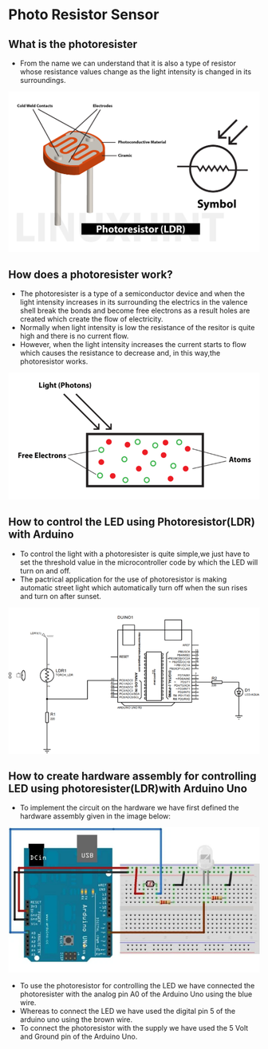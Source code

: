 # Photo Resistor Sensor

## What is the photoresister

- From the name we can understand that it is also a type of resistor whose resistance values change as the light intensity is changed in its surroundings.

![The working principle](IMG/word-image-85.png)

## How does a photoresister work?

- The photoresister is a type of a semiconductor device and when the light intensity increases in its surrounding the electrics in the valence shell break the bonds and become free electrons as a result holes are created which create the flow of electricity.
- Normally when light intensity is low the resistance of the resitor is quite high and there is no current flow.
- However, when the light intensity increases the current starts to flow which causes the resistance to decrease and, in this way,the photoresistor works.

![Scific idea](IMG/word-image-89-768x388.png)

## How to control the LED using Photoresistor(LDR) with Arduino

- To control the light with a photoresister is quite simple,we just have to set the threshold value in the microcontroller code by which the LED will turn on and off.
- The pactrical application for the use of photoresistor is making automatic street light which automatically turn off when the sun rises and turn on after sunset.

![Circuit diagram description](IMG/diagram-schematic-description-automatically-gene-2-768x448.png)

## How to create hardware assembly for controlling LED using photoresister(LDR)with Arduino Uno

- To implement the circuit on the hardware we have first defined the hardware assembly given in the image below:

![Circuit Diagram](IMG/a-picture-containing-text-electronics-circuit-d-2-768x445.png)

- To use the photoresistor for controlling the LED we have connected the photoresister with the analog pin A0 of the Arduino Uno using the blue wire.
- Whereas to connect the LED we have used the digital pin 5 of the arduino uno using the brown wire.
- To connect the photoresistor with the supply we have used the 5 Volt and Ground pin of the Arduino Uno.
